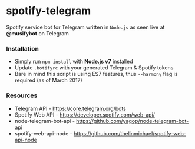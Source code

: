 # spotify-telegram
Spotify service bot for Telegram written in `Node.js` as seen live at **@musifybot** on Telegram

### Installation
- Simply run `npm install` with **Node.js v7** installed
- Update `.botifyrc` with your generated Telegram & Spotify tokens
- Bare in mind this script is using ES7 features, thus `--harmony` flag is required (as of March 2017)

###  Resources
* Telegram API - https://core.telegram.org/bots
* Spotify Web API - https://developer.spotify.com/web-api/
* node-telegram-bot-api - https://github.com/yagop/node-telegram-bot-api
* spotify-web-api-node - https://github.com/thelinmichael/spotify-web-api-node
